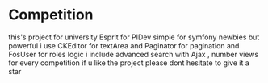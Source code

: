 # Competition
this's project for university Esprit for PIDev simple for symfony newbies but powerful 
i use CKEditor for textArea and Paginator for pagination and FosUser for roles logic 
i include advanced search with Ajax , number views for every competition
if u like the project please dont hesitate to give it a star 
